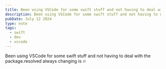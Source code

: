 ```yaml
---
title: Been using VSCode for some swift stuff and not having to deal with the package.resolved always changing is 🔥
description: Been using VSCode for some swift stuff and not having to deal with the package.resolved always changing is 🔥
pubDate: July 12 2024
type: note
tags:
  - swift
  - dev
  - vscode
---
```


Been using VSCode for some swift stuff and not having to deal with the package.resolved always changing is 🔥